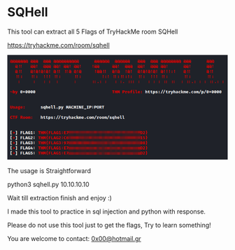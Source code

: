 # SQHell
This tool can extract all 5 Flags of TryHackMe room SQHell

https://tryhackme.com/room/sqhell

![sqhell](https://raw.githubusercontent.com/Staxtis/SQHell/main/sqhell.png)


The usage is Straightforward

python3 sqhell.py 10.10.10.10

Wait till extraction finish and enjoy :)

I made this tool to practice in sql injection and python with response.

Please do not use this tool just to get the flags, Try to learn something!

You are welcome to contact: 0x00@hotmail.gr
